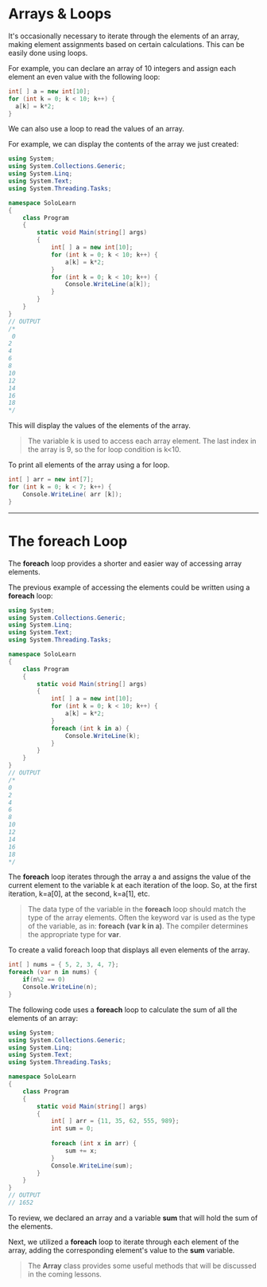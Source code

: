 # Arrays & Loops

It's occasionally necessary to iterate through the elements of an array, making element assignments based on certain calculations. This can be easily done using loops.

For example, you can declare an array of 10 integers and assign each element an even value with the following loop: 

```cs
int[ ] a = new int[10];
for (int k = 0; k < 10; k++) {
  a[k] = k*2;
}
```
We can also use a loop to read the values of an array.

For example, we can display the contents of the array we just created:
```cs
using System;
using System.Collections.Generic;
using System.Linq;
using System.Text;
using System.Threading.Tasks;

namespace SoloLearn
{
    class Program
    {
        static void Main(string[] args)
        {
            int[ ] a = new int[10];
            for (int k = 0; k < 10; k++) {
                a[k] = k*2;
            }
            for (int k = 0; k < 10; k++) {
                Console.WriteLine(a[k]);
            }
        }
    }
}
// OUTPUT
/*
 0
2
4
6
8
10
12
14
16
18
*/
```
This will display the values of the elements of the array.
> The variable k is used to access each array element.
> The last index in the array is 9, so the for loop condition is k<10.

To print all elements of the array using a for loop.
```cs
int[ ] arr = new int[7];
for (int k = 0; k < 7; k++) {
    Console.WriteLine( arr [k]);
}
```
---
# The foreach Loop

The **foreach** loop provides a shorter and easier way of accessing array elements.

The previous example of accessing the elements could be written using a **foreach** loop: 

```cs
using System;
using System.Collections.Generic;
using System.Linq;
using System.Text;
using System.Threading.Tasks;

namespace SoloLearn
{
    class Program
    {
        static void Main(string[] args)
        {
            int[ ] a = new int[10];
            for (int k = 0; k < 10; k++) {
                a[k] = k*2;
            }
            foreach (int k in a) {
                Console.WriteLine(k);
            }
        }
    }
}
// OUTPUT
/*
0
2
4
6
8
10
12
14
16
18
*/
```
The **foreach** loop iterates through the array a and assigns the value of the current element to the variable k at each iteration of the loop. So, at the first iteration, k=a[0], at the second, k=a[1], etc.

> The data type of the variable in the **foreach** loop should match the type of the array elements.
>Often the keyword var is used as the type of the variable, as in: **foreach** **(var k in a)**. The compiler determines the appropriate type for **var**.

To create a valid foreach loop that displays all even elements of the array.

```cs
int[ ] nums = { 5, 2, 3, 4, 7};
foreach (var n in nums) {
    if(n%2 == 0)
    Console.WriteLine(n);
}
```

The following code uses a **foreach** loop to calculate the sum of all the elements of an array: 

```cs
using System;
using System.Collections.Generic;
using System.Linq;
using System.Text;
using System.Threading.Tasks;

namespace SoloLearn
{
    class Program
    {
        static void Main(string[] args)
        {
            int[ ] arr = {11, 35, 62, 555, 989};
            int sum = 0; 
            
            foreach (int x in arr) {
                sum += x;
            }
            Console.WriteLine(sum);
        }
    }
}
// OUTPUT
// 1652
```
To review, we declared an array and a variable **sum** that will hold the sum of the elements.

Next, we utilized a **foreach** loop to iterate through each element of the array, adding the corresponding element's value to the **sum** variable.

> The **Array** class provides some useful methods that will be discussed in the coming lessons.
